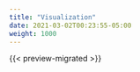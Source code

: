 ```yaml
---
title: "Visualization"
date: 2021-03-02T00:23:55-05:00
weight: 1000
---
```


{{< preview-migrated >}}

